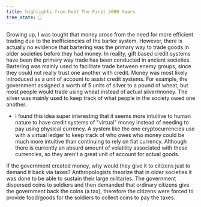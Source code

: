 ```yaml
---
title: highlights from Debt The First 5000 Years 
tree_state: 🌱
---
```


Growing up, I was tought that money arose from the need for more efficient trading due to the inefficiencies of the barter system. However, there is actually no evidence that bartering was the primary way to trade goods in older societies before they had money. In reality, gift based credit systems have been the primary way trade has been conducted in ancient societies. Bartering was mainly used to facilitate trade between enemy groups, since they could not really trust one another with credit. Money was most likely introduced as a unit of account to assist credit systems. For example, the government assigned a worth of 5 units of silver to a pound of wheat, but most people would trade using wheat instead of actual silver/money. The silver was mainly used to keep track of what people in the society owed one another.
- I found this idea super interesting that it seems more intuitive to human nature to have credit systems of "virtual" money instead of needing to pay using physical currency. A system like the one cryptocurrencies use with a virtual ledger to keep track of who owes who money could be much more intuitive than continuing to rely on fiat currency. Although there is currently an absurd amount of volatility associated with these currencies, so they aren't a great unit of account for actual goods.

If the government created money, why would they give it to citizens just to demand it back via taxes? Anthropologists theorize that in older societies it was done to be able to sustain their large militaries. The government dispersed coins to soldiers and then demanded that ordinary citizens give the government back the coins (a tax), therefore the citizens were forced to provide food/goods for the soldiers to collect coins to pay the taxes.
